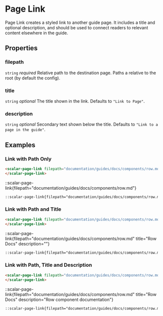 # Page Link

Page Link creates a styled link to another guide page. It includes a title and optional description, and should be used to connect readers to relevant content elsewhere in the guide.

## Properties

### filepath
`string` *required*
Relative path to the destination page. Paths a relative to the root (by default the config).

### title
`string` *optional*
The title shown in the link. Defaults to `"Link to Page"`.

### description
`string` *optional*
Secondary text shown below the title. Defaults to `"Link to a page in the guide"`.

## Examples

### Link with Path Only

<scalar-tabs>
<scalar-tab title="Custom HTML">

<scalar-page-link filepath="documentation/guides/docs/components/row.md">
</scalar-page-link>

```md
<scalar-page-link filepath="documentation/guides/docs/components/row.md">
</scalar-page-link>
```

</scalar-tab>

<scalar-tab title="Directive">

::scalar-page-link{filepath="documentation/guides/docs/components/row.md"}

```md
::scalar-page-link{filepath="documentation/guides/docs/components/row.md"}
```

</scalar-tab>
</scalar-tabs>


### Link with Path and Title

<scalar-tabs>
<scalar-tab title="Custom HTML">

<scalar-page-link filepath="documentation/guides/docs/components/row.md" title="Row Docs" description="">
</scalar-page-link>

```md
<scalar-page-link filepath="documentation/guides/docs/components/row.md" title="Row Docs" description="">
</scalar-page-link>
```

</scalar-tab>

<scalar-tab title="Directive">

::scalar-page-link{filepath="documentation/guides/docs/components/row.md" title="Row Docs" description=""}

```md
::scalar-page-link{filepath="documentation/guides/docs/components/row.md" title="Row Docs" description=""}
```

</scalar-tab>
</scalar-tabs>

### Link with Path, Title and Description

<scalar-tabs>
<scalar-tab title="Custom HTML">

<scalar-page-link filepath="documentation/guides/docs/components/row.md" title="Row Docs" description="Row component documentation">
</scalar-page-link>

```md
<scalar-page-link filepath="documentation/guides/docs/components/row.md" title="Row Docs" description="Row component documentation">
</scalar-page-link>
```

</scalar-tab>

<scalar-tab title="Directive">

::scalar-page-link{filepath="documentation/guides/docs/components/row.md" title="Row Docs" description="Row component documentation"}

```md
::scalar-page-link{filepath="documentation/guides/docs/components/row.md" title="Row Docs" description="Row component documentation"}
```

</scalar-tab>
</scalar-tabs>

